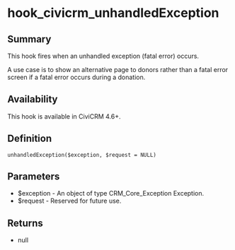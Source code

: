 # hook_civicrm_unhandledException

## Summary

This hook fires when an unhandled exception (fatal error) occurs.

A use case is to show an alternative page to donors rather than a fatal
error screen if a fatal error occurs during a donation.

## Availability

This hook is available in CiviCRM 4.6+.

## Definition

    unhandledException($exception, $request = NULL)

## Parameters

-   $exception - An object of type CRM_Core_Exception Exception.
-   $request - Reserved for future use.

## Returns

-   null
